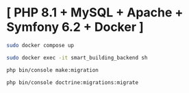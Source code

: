 # [ PHP 8.1 + MySQL + Apache + Symfony 6.2 + Docker ]


```sh
sudo docker compose up
```

```sh
sudo docker exec -it smart_building_backend sh
```

```sh
php bin/console make:migration
```

```sh
php bin/console doctrine:migrations:migrate
```
